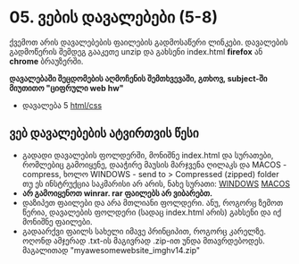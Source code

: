 # 05. ვების დავალებები (5-8)
ქვემოთ არის დავალებების ფაილების გადმოსაწერი ლინკები. დავალების გადმოწერის შემდეგ გააკეთე unzip და გახსენი index.html **firefox** ან **chrome** ბრაუზერში. 

**დავალებაში შეცდომების აღმოჩენის შემთხვევაში, გთხოვ, subject-ში მიუთითო "ციფრული web hw"**

- დავალება 5 [html/css][1]

## ვებ დავალებების ატვირთვის წესი
- გადადი დავალების ფოლდერში, მონიშნე index.html და სურათები, რომლებიც გამოიყენე,
	 დააჭირე მაუსის მარჯვენა ღილაკს და MACOS - compress, ხოლო WINDOWS - send to \> Compressed (zipped) folder
  თუ ეს ინსტრუქცია საკმარისი არ არის, ნახე სურათი: 
	        <a target="_blank" href="http://images.pcworld.com/images/article/2011/05/zipping-5174695.jpg">WINDOWS</a>
	        <a target="_blank" href="https://icdn.digitaltrends.com/image/digitaltrends/macos-compress-multiple-files-416x416.jpg">MACOS</a>
- <strong>არ გამოიყენოთ winrar. rar ფაილებს არ ვიბარებთ.</strong>
- დაზიპეთ ფაილები და არა მთლიანი ფოლდერი. ანუ, როგორც ზემოთ წერია, დავალების ფოლდერი (სადაც index.html არის)
	 გახსენი და იქ მონიშნე ფაილები. 
- გადაარქვი ფაილს სახელი იმავე პრინციპით, როგორც კარელზე. ოღონდ ამჯერად .txt-ის მაგივრად .zip-ით უნდა მთავრდებოდეს. მაგალითად "myawesomewebsite\_imghv14.zip"

[1]:	https://freeuni-digital-technologies.github.io/jspilot/hw5/hw5.zip
